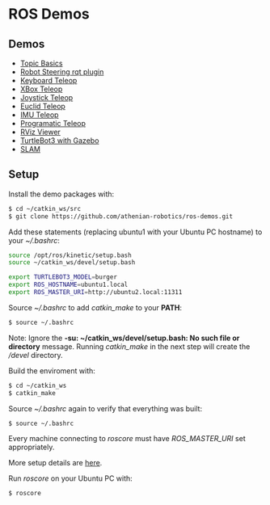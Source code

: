 # ROS Demos

## Demos

* [Topic Basics](topic_basics/)
* [Robot Steering rqt plugin](docs/robot_steering.md)
* [Keyboard Teleop](docs/keyboard_teleop.md)
* [XBox Teleop](xbox_teleop/)
* [Joystick Teleop](docs/joystick_teleop.md)
* [Euclid Teleop](euclid_teleop/)
* [IMU Teleop](imu_teleop/)
* [Programatic Teleop](program_teleop/)
* [RViz Viewer](docs/rviz.md)
* [TurtleBot3 with Gazebo](docs/gazebo_demo.md)
* [SLAM](docs/slam.md)


## Setup

Install the demo packages with:

```bash
$ cd ~/catkin_ws/src
$ git clone https://github.com/athenian-robotics/ros-demos.git
```

Add these statements (replacing ubuntu1 with your Ubuntu PC hostname) to your *~/.bashrc*:
```bash
source /opt/ros/kinetic/setup.bash
source ~/catkin_ws/devel/setup.bash

export TURTLEBOT3_MODEL=burger
export ROS_HOSTNAME=ubuntu1.local
export ROS_MASTER_URI=http://ubuntu2.local:11311
```

Source *~/.bashrc* to add *catkin_make* to your **PATH**:
```bash
$ source ~/.bashrc
```

Note: Ignore the **-su: ~/catkin_ws/devel/setup.bash: No such file or directory** message.
Running *catkin_make* in the next step will create the */devel* directory.

Build the enviroment with:
```bash
$ cd ~/catkin_ws
$ catkin_make
```

Source *~/.bashrc* again to verify that everything was built:
```bash
$ source ~/.bashrc
```

Every machine connecting to *roscore* must have *ROS_MASTER_URI* set appropriately.

More setup details are [here](docs/setup.md).

Run *roscore* on your Ubuntu PC with:
```bash
$ roscore
```



